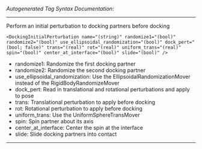 _Autogenerated Tag Syntax Documentation:_

---
Perform an initial perturbation to docking partners before docking

```
<DockingInitialPerturbation name="(string)" randomize1="(bool)" randomize2="(bool)" use_ellipsoidal_randomization="(bool)" dock_pert="(bool; false)" trans="(real)" rot="(real)" uniform_trans="(real)" spin="(bool)" center_at_interface="(bool)" slide="(bool)" />
```

-   randomize1: Randomize the first docking partner
-   randomize2: Randomize the second docking partner
-   use_ellipsoidal_randomization: Use the EllipsoidalRandomizationMover instead of the RigidBodyRandomizeMover
-   dock_pert: Read in translational and rotational perturbations and apply to pose
-   trans: Translational perturbation to apply before docking
-   rot: Rotational perturbation to apply before docking
-   uniform_trans: Use the UniformSphereTransMover
-   spin: Spin partner about its axis
-   center_at_interface: Center the spin at the interface
-   slide: Slide docking partners into contact

---
